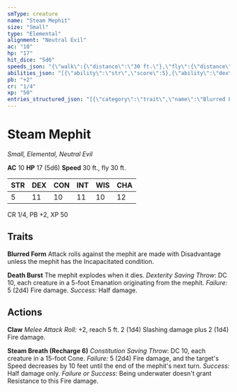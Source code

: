 ```yaml
---
smType: creature
name: "Steam Mephit"
size: "Small"
type: "Elemental"
alignment: "Neutral Evil"
ac: "10"
hp: "17"
hit_dice: "5d6"
speeds_json: "{\"walk\":{\"distance\":\"30 ft.\"},\"fly\":{\"distance\":\"30 ft.\"}}"
abilities_json: "[{\"ability\":\"str\",\"score\":5},{\"ability\":\"dex\",\"score\":11},{\"ability\":\"con\",\"score\":10},{\"ability\":\"int\",\"score\":11},{\"ability\":\"wis\",\"score\":10},{\"ability\":\"cha\",\"score\":12}]"
pb: "+2"
cr: "1/4"
xp: "50"
entries_structured_json: "[{\"category\":\"trait\",\"name\":\"Blurred Form\",\"text\":\"Attack rolls against the mephit are made with Disadvantage unless the mephit has the Incapacitated condition.\"},{\"category\":\"trait\",\"name\":\"Death Burst\",\"text\":\"The mephit explodes when it dies. *Dexterity Saving Throw*: DC 10, each creature in a 5-foot Emanation originating from the mephit. *Failure:*  5 (2d4) Fire damage. *Success:*  Half damage.\"},{\"category\":\"action\",\"name\":\"Claw\",\"text\":\"*Melee Attack Roll:* +2, reach 5 ft. 2 (1d4) Slashing damage plus 2 (1d4) Fire damage.\"},{\"category\":\"action\",\"name\":\"Steam Breath\",\"recharge\":\"Recharge 6\",\"text\":\"*Constitution Saving Throw*: DC 10, each creature in a 15-foot Cone. *Failure:*  5 (2d4) Fire damage, and the target's Speed decreases by 10 feet until the end of the mephit's next turn. *Success:*  Half damage only. *Failure or Success*:  Being underwater doesn't grant Resistance to this Fire damage.\"}]"
---
```


# Steam Mephit
*Small, Elemental, Neutral Evil*

**AC** 10
**HP** 17 (5d6)
**Speed** 30 ft., fly 30 ft.

| STR | DEX | CON | INT | WIS | CHA |
| --- | --- | --- | --- | --- | --- |
| 5 | 11 | 10 | 11 | 10 | 12 |

CR 1/4, PB +2, XP 50

## Traits

**Blurred Form**
Attack rolls against the mephit are made with Disadvantage unless the mephit has the Incapacitated condition.

**Death Burst**
The mephit explodes when it dies. *Dexterity Saving Throw*: DC 10, each creature in a 5-foot Emanation originating from the mephit. *Failure:*  5 (2d4) Fire damage. *Success:*  Half damage.

## Actions

**Claw**
*Melee Attack Roll:* +2, reach 5 ft. 2 (1d4) Slashing damage plus 2 (1d4) Fire damage.

**Steam Breath (Recharge 6)**
*Constitution Saving Throw*: DC 10, each creature in a 15-foot Cone. *Failure:*  5 (2d4) Fire damage, and the target's Speed decreases by 10 feet until the end of the mephit's next turn. *Success:*  Half damage only. *Failure or Success*:  Being underwater doesn't grant Resistance to this Fire damage.
